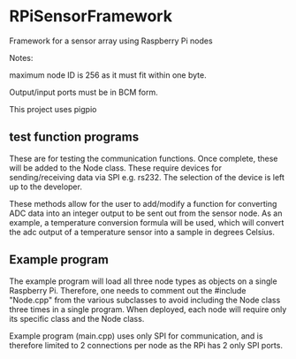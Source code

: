 # RPiSensorFramework
Framework for a sensor array using Raspberry Pi nodes

Notes: 

maximum node ID is 256 as it must fit within one byte.

Output/input ports must be in BCM form.

This project uses pigpio

## test function programs

These are for testing the communication functions. Once complete, these will be added to the Node class. These require devices for sending/receiving data via SPI e.g. rs232. The selection of the device is left up to the developer.

These methods allow for the user to add/modify a function for converting ADC data into an integer output to be sent out from the sensor node. As an example, a temperature conversion formula will be used, which will convert the adc output of a temperature sensor into a sample in degrees Celsius.

## Example program

The example program will load all three node types as objects on a single Raspberry Pi. Therefore, one needs to comment out the #include "Node.cpp" from the various subclasses to avoid including the Node class three times in a single program. When deployed, each node will require only its specific class and the Node class.

Example program (main.cpp) uses only SPI for communication, and is therefore limited to 2 connections per node as the RPi has 2 only SPI ports.
